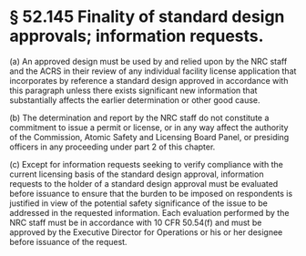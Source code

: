 # § 52.145   Finality of standard design approvals; information requests.

(a) An approved design must be used by and relied upon by the NRC staff and the ACRS in their review of any individual facility license application that incorporates by reference a standard design approved in accordance with this paragraph unless there exists significant new information that substantially affects the earlier determination or other good cause.


(b) The determination and report by the NRC staff do not constitute a commitment to issue a permit or license, or in any way affect the authority of the Commission, Atomic Safety and Licensing Board Panel, or presiding officers in any proceeding under part 2 of this chapter.


(c) Except for information requests seeking to verify compliance with the current licensing basis of the standard design approval, information requests to the holder of a standard design approval must be evaluated before issuance to ensure that the burden to be imposed on respondents is justified in view of the potential safety significance of the issue to be addressed in the requested information. Each evaluation performed by the NRC staff must be in accordance with 10 CFR 50.54(f) and must be approved by the Executive Director for Operations or his or her designee before issuance of the request.




